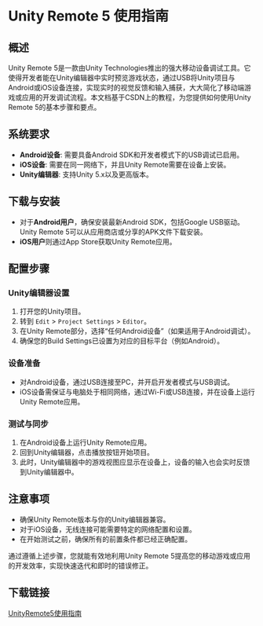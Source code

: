# Unity Remote 5 使用指南

## 概述

Unity Remote 5是一款由Unity Technologies推出的强大移动设备调试工具。它使得开发者能在Unity编辑器中实时预览游戏状态，通过USB将Unity项目与Android或iOS设备连接，实现实时的视觉反馈和输入捕获，大大简化了移动端游戏或应用的开发调试流程。本文档基于CSDN上的教程，为您提供如何使用Unity Remote 5的基本步骤和要点。

## 系统要求

- **Android设备**: 需要具备Android SDK和开发者模式下的USB调试已启用。
- **iOS设备**: 需要在同一网络下，并且Unity Remote需要在设备上安装。
- **Unity编辑器**: 支持Unity 5.x以及更高版本。

## 下载与安装

- 对于**Android用户**，确保安装最新Android SDK，包括Google USB驱动。Unity Remote 5可以从应用商店或分享的APK文件下载安装。
- **iOS用户**则通过App Store获取Unity Remote应用。

## 配置步骤

### Unity编辑器设置

1. 打开您的Unity项目。
2. 转到 `Edit` > `Project Settings` > `Editor`。
3. 在Unity Remote部分，选择“任何Android设备”（如果适用于Android调试）。
4. 确保您的Build Settings已设置为对应的目标平台（例如Android）。

### 设备准备

- 对Android设备，通过USB连接至PC，并开启开发者模式与USB调试。
- iOS设备需保证与电脑处于相同网络，通过Wi-Fi或USB连接，并在设备上运行Unity Remote应用。

### 测试与同步

1. 在Android设备上运行Unity Remote应用。
2. 回到Unity编辑器，点击播放按钮开始项目。
3. 此时，Unity编辑器中的游戏视图应显示在设备上，设备的输入也会实时反馈到Unity编辑器中。

## 注意事项

- 确保Unity Remote版本与你的Unity编辑器兼容。
- 对于iOS设备，无线连接可能需要特定的网络配置和设置。
- 在开始测试之前，确保所有的前置条件都已经正确配置。

通过遵循上述步骤，您就能有效地利用Unity Remote 5提高您的移动游戏或应用的开发效率，实现快速迭代和即时的错误修正。

## 下载链接

[UnityRemote5使用指南](https://pan.quark.cn/s/a09320b1a607)